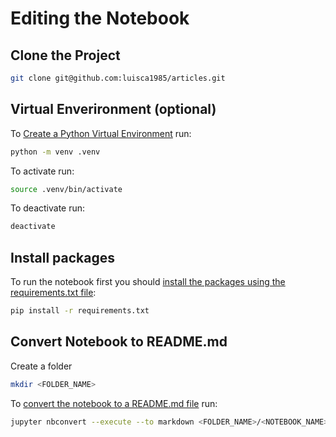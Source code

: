 # Editing the Notebook

## Clone the Project

```bash
git clone git@github.com:luisca1985/articles.git
```

## Virtual Enverironment (optional)

To [Create a Python Virtual Environment] run:

```bash
python -m venv .venv
```

To activate run:

```bash
source .venv/bin/activate
```

To deactivate run:

```bash
deactivate
```

## Install packages

To run the notebook first you should [install the packages using the requirements.txt file][install packages using a requirements file]:

```bash
pip install -r requirements.txt
```

## Convert Notebook to README.md

Create a folder

```bash
mkdir <FOLDER_NAME>
```

To [convert the notebook to a README.md file][Convert the Jupyter notebook to markdown] run:

```bash
jupyter nbconvert --execute --to markdown <FOLDER_NAME>/<NOTEBOOK_NAME>.ipynb --output-dir ./<FOLDER_NAME> --output README.md
```

[Create a Python Virtual Environment]: https://docs.python.org/3/library/venv.html#creating-virtual-environments

[Install packages using a requirements file]: https://packaging.python.org/en/latest/tutorials/installing-packages/#requirements-files

[Convert the Jupyter notebook to markdown]: https://nbconvert.readthedocs.io/en/latest/usage.html#markdown